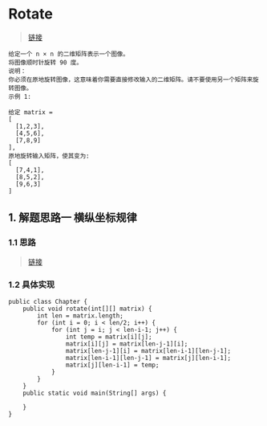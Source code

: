 # Rotate
> [链接](https://leetcode-cn.com/problems/rotate-image/)
```
给定一个 n × n 的二维矩阵表示一个图像。
将图像顺时针旋转 90 度。
说明：
你必须在原地旋转图像，这意味着你需要直接修改输入的二维矩阵。请不要使用另一个矩阵来旋转图像。
示例 1:

给定 matrix = 
[
  [1,2,3],
  [4,5,6],
  [7,8,9]
],
原地旋转输入矩阵，使其变为:
[
  [7,4,1],
  [8,5,2],
  [9,6,3]
]
```
## 1. 解题思路一 横纵坐标规律
### 1.1 思路
> [链接](https://leetcode-cn.com/problems/rotate-image/solution/yi-ci-xing-jiao-huan-by-powcai/)
### 1.2 具体实现
```
public class Chapter {
    public void rotate(int[][] matrix) {
        int len = matrix.length;
        for (int i = 0; i < len/2; i++) {
            for (int j = i; j < len-i-1; j++) {
                int temp = matrix[i][j];
                matrix[i][j] = matrix[len-j-1][i];
                matrix[len-j-1][i] = matrix[len-i-1][len-j-1];
                matrix[len-i-1][len-j-1] = matrix[j][len-i-1];
                matrix[j][len-i-1] = temp;
            }
        }
    }
    public static void main(String[] args) {

    }
}
```





